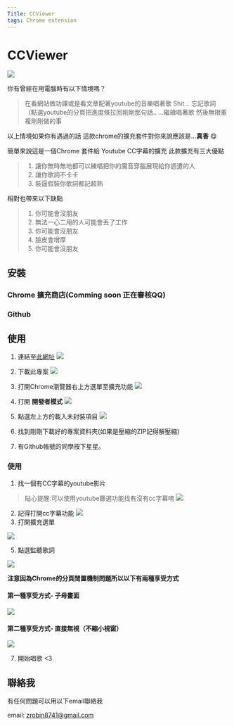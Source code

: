 ```yaml
---
Title: CCViewer
tags: Chrome extension
---
```


# CCViewer
![](https://i.imgur.com/MnWUIu4.png)


你有曾經在用電腦時有以下情境嗎？

> 在看網站做功課或是看文章配著youtube的音樂唱著歌
> Shit... 忘記歌詞 （點選youtube的分頁把進度條拉回剛剛那句話..
> ...繼續唱著歌 然後無限重複剛剛做的事 
> 
以上情境如果你有遇過的話
這款chrome的擴充套件對你來說應該是...**真香** :yum: 

簡單來說這是一個Chrome 套件給 Youtube CC字幕的擴充
此款擴充有三大優點
> 1. 讓你無時無地都可以練唱把你的魔音穿腦展現給你週遭的人
> 2. 讓你歌詞不卡卡
> 3. 裝逼假裝你歌詞都記超熟

相對也帶來以下缺點
> 1. 你可能會沒朋友
> 2. 無法一心二用的人可能會丟了工作
> 3. 你可能會沒朋友
> 4. 臉皮會增厚
> 5. 你可能會沒朋友

## 安裝
### Chrome 擴充商店(Comming soon 正在審核QQ)

### Github


## 使用
1. 連結至[此網址](https://github.com/aiyu666/CCViewer)
![](https://i.imgur.com/L3pzwN7.png)

2. 下載此專案
![](https://i.imgur.com/KGZV0Kl.png)

3. 打開Chrome瀏覽器右上方選單至擴充功能
![](https://i.imgur.com/mVJdalY.png)

4. 打開 **開發者模式**
![](https://i.imgur.com/rCBsY6E.png)

5. 點選左上方的載入未封裝項目
![](https://i.imgur.com/VMsPOnG.png)

6. 找到剛剛下載好的專案資料夾(如果是壓縮的ZIP記得解壓縮)
7. 有Github帳號的同學按下星星。

### 使用
1. 找一個有CC字幕的youtube影片
> 貼心提醒:可以使用youtube篩選功能找有沒有cc字幕唷
![](https://i.imgur.com/JYgbxDV.png)
2. 記得打開cc字幕功能
![](https://i.imgur.com/ge96wwA.png)
4. 打開擴充選單

![](https://i.imgur.com/63rphIR.png)

5. 點選監聽歌詞

![](https://i.imgur.com/HEKaRTx.png)


**注意因為Chrome的分頁閒置機制問題所以以下有兩種享受方式**

#### 第一種享受方式- 子母畫面

![](https://i.imgur.com/6Azs0bd.gif)

#### 第二種享受方式- 直接無視（不縮小視窗）

![](https://i.imgur.com/1ZPb9sz.gif)

7. 開始唱歌 <3


## 聯絡我
有任何問題可以用以下email聯絡我

email: zrobin8741@gmail.com

